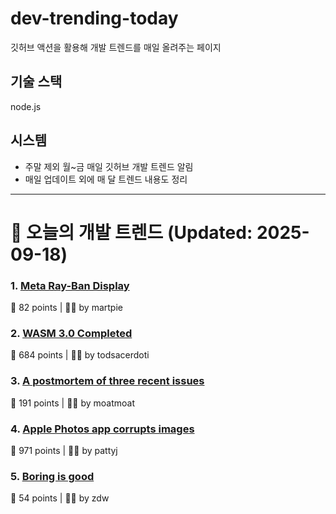 # dev-trending-today
깃허브 액션을 활용해 개발 트렌드를 매일 올려주는 페이지

## 기술 스택
node.js
## 시스템
- 주말 제외 월~금 매일 깃허브 개발 트렌드 알림
- 매일 업데이트 외에 매 달 트렌드 내용도 정리
---

# 📰 오늘의 개발 트렌드 (Updated: 2025-09-18)

### 1. [Meta Ray-Ban Display](https://www.meta.com/blog/meta-ray-ban-display-ai-glasses-connect-2025/)
💬 82 points | 🧑‍💻 by martpie

### 2. [WASM 3.0 Completed](https://webassembly.org/news/2025-09-17-wasm-3.0/)
💬 684 points | 🧑‍💻 by todsacerdoti

### 3. [A postmortem of three recent issues](https://www.anthropic.com/engineering/a-postmortem-of-three-recent-issues)
💬 191 points | 🧑‍💻 by moatmoat

### 4. [Apple Photos app corrupts images](https://tenderlovemaking.com/2025/09/17/apple-photos-app-corrupts-images/)
💬 971 points | 🧑‍💻 by pattyj

### 5. [Boring is good](https://jenson.org/boring/)
💬 54 points | 🧑‍💻 by zdw

